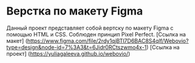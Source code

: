 # Верстка по макету Figma
Данный проект представляет собой вертску по макету Figma с помощью HTML и CSS. Соблюден принцип Pixel Perfect.
[Ссылка на макет] (https://www.figma.com/file/2rdy1qjBTl7D6BAC8S4qlf/Webovio?type=design&node-id=7%3A3&t=6Jidr0RCtszwmo4x-1)
[Ссылка на проект] (https://yuliagaleeva.github.io/webovio/)
